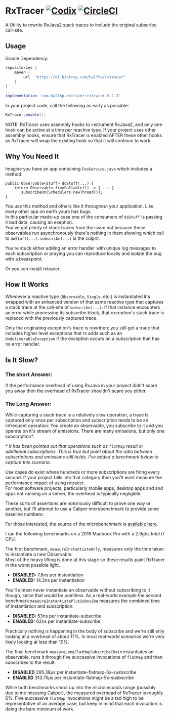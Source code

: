# RxTracer [![Codix](https://codix.io/gh/badge/halfhp/rxtracer)](https://codix.io/gh/repo/halfhp/rxtracer) [![CircleCI](https://circleci.com/gh/halfhp/rxtracer.svg?style=shield)](https://circleci.com/gh/halfhp/rxtracer)
A Utility to rewrite RxJava2 stack traces to include the original subscribe call-site.

## Usage

Gradle Dependency:
```groovy
repositories {
    maven {
        url  "https://dl.bintray.com/halfhp/rxtracer"
    }
}
...
implementation 'com.halfhp.rxtracer:rxtracer:0.1.3'
```

In your project code, call the following as early as possible:

```java
RxTracer.enable();
```

NOTE: RxTracer uses assembly hooks to instrument RxJava2, and only one hook can be active at a time
per reactive type.  If your project uses other assembly hooks, ensure that RxTracer is enabled AFTER these other hooks
as RxTracer will wrap the existing hook so that it will continue to work.


## Why You Need It
Imagine you have an app containing `FooService.java` which includes a method:

```
public Observable<Stuff> doStuff(...) {
    return Observable.fromCallable(() -> { ... }
      .subscribeOn(Schedulers.newThread());
}
```

You use this method and others like it throughout your application.  Like every other app on earth yours has bugs.  
In this particular made-up case one of the consumers of `doStuff` is passing it bad data, causing an exeption.  
You've got plenty of stack traces from the issue but because these observables run asynchronously there's nothing in 
them showing which call to `doStuff(...).subscribe(...)` is  the culprit.

You're stuck either adding an error handler with unique log messages to each subscription
or praying you can reproduce locally and isolate the bug with a breakpoint.

Or you can install rxtracer.

## How It Works
Whenever a reactive type (`Observable`, `Single`, etc.) is instantiated it's wrapped with an enhanced
version of that same reactive type that captures a stack trace at the call-site of `subscribe(...)`.
If that instance encounters an error while processing its subscribe block, that exception's
stack trace is replaced with the previously captured trace.  

Only the originating exception's trace is rewritten; you still get a trace that includes higher level
exceptions that rx adds such as an `UndeliverableException` if the exception occurs on a subscription that
has no error handler.

## Is It Slow?

### The short Answer: 

If the performance overhead of using RxJava in your project didn't scare you away then the overhead of 
RxTracer shouldn't scare you either.

### The Long Answer: 

While capturing a stack trace is a relatively slow operation, a trace is captured only once per subscription and 
subscription tends to be an infrequent operation: You create an observable, you subscribe to it and you operate 
on it's stream of emissions.  There are many emissions, but only one subscription*.

_\* It has been pointed out that operations such as `flatMap` result in additional subscriptions. This is true but
point about the ratio between subscriptions and emissions still holds. I've added a benchmark below to 
capture this scenario._ 

Use cases do exist where hundreds or more subscriptions are firing every second.  If
your project falls into that category then you'll want measure the performance impact of using rxtracer.  
For most software projects, particularly mobile apps, desktop apps and and apps not running on a server, 
the overhead is typically negligible.

These sorts of assertions are notoriously difficult to prove one way or another, but  I'll attempt to
use a Caliper microbenchmark to provide some baseline numbers:

For those interested, the source of the microbenchmark is [available here](rxtracer/src/test/java/com/halfhp/rxtracer/RxTracerBenchmark.java).

I ran the following benchmarks on a 2016 Macbook Pro with a 2.9ghz Intel i7 CPU.

The first benchmark, `measureInstantiateOnly`, measures only the time taken to instantiate a new Observable.  
Most of the heavy lifting is done at this stage so these results paint RxTracer in
the worst possible light.

* **DISABLED:** 7.8ns per instantiation
* **ENABLED:** 14.2ns per instantiation

You'll almost never instantiate an observable without subscribing to it though, since that would be pointless.  As a 
real-world example the second benchmark  `measureInstantiatePlusSubscibe` measures the combined time of instantiation and subscription:

* **DISABLED:** 53ns per instantiate-subscribe
* **ENABLED:** 62ns per instantiate-subscribe
 
Practically nothing is happening in the body of subscribe and we're still only
looking at a overhead of about 17%. In most real-world scenarios we're very likely looking at less than 10%.

The final benchmark `measureLongFlatMapSubscribeChain` instantiates an observable, runs it through five successive
invocations of `flatMap` and then subscribes to the result.

* **DISABLED** 295.38μs per instantiate-flatmap-5x-susbscribe
* **ENABLED** 313.75μs per instantiate-flatmap-5x-susbscribe

While both benchmarks shoot up into the microseconds range (possibly due to me misusing Caliper), the measured overhead 
of RxTracer is roughly 6%.  Five successive `flatMap` invocations might be a tad high to be representative of an average case, 
but keep in mind that each invocation is doing the bare minimum of work. 

